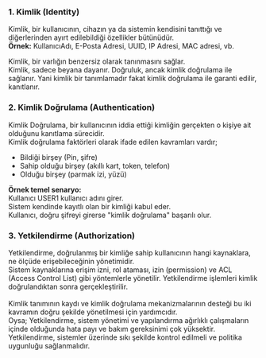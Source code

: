### 1. Kimlik (Identity)
Kimlik, bir kullanıcının, cihazın ya da sistemin kendisini tanıttığı ve diğerlerinden ayırt edilebildiği özellikler bütünüdür.<br>
**Örnek:** KullanıcıAdı, E-Posta Adresi, UUID, IP Adresi, MAC adresi, vb.<br>

Kimlik, bir varlığın benzersiz olarak tanınmasını sağlar.<br>
Kimlik, sadece beyana dayanır. Doğruluk, ancak kimlik doğrulama ile sağlanır. Yani kimlik bir tanımlamadır fakat kimlik doğrulama ile garanti edilir, kanıtlanır.<br>

### 2. Kimlik Doğrulama (Authentication)
Kimlik Doğrulama, bir kullanıcının iddia ettiği kimliğin gerçekten o kişiye ait olduğunu kanıtlama sürecidir.<br>
Kimlik doğrulama faktörleri olarak ifade edilen kavramları vardır;
- Bildiği birşey (Pin, şifre)
- Sahip olduğu birşey (akıllı kart, token, telefon)
- Olduğu birşey (parmak izi, yüzü)

**Örnek temel senaryo:**<br>
Kullanıcı USER1 kullanıcı adını girer.<br>
Sistem kendinde kayıtlı olan bir kimliği kabul eder.<br>
Kullanıcı, doğru şifreyi girerse "kimlik doğrulama" başarılı olur.<br>

### 3. Yetkilendirme (Authorization)
Yetkilendirme, doğrulanmış bir kimliğe sahip kullanıcının hangi kaynaklara, ne ölçüde erişebileceğinin yönetimidir.<br>
Sistem kaynaklarına erişim izni, rol ataması, izin (permission) ve ACL (Access Control List) gibi yöntemlerle yönetilir. Yetkilendirme işlemleri kimlik doğrulandıktan sonra gerçekleştirilir.<br>
<br>
Kimlik tanımının kaydı ve kimlik doğrulama mekanizmalarının desteği bu iki kavramın doğru şekilde yönetilmesi için yardımcıdır.<br>
Oysa; Yetkilendirme, sistem yönetimi ve yapılandırma ağırlıklı çalışmaların içinde olduğunda hata payı ve bakım gereksinimi çok yüksektir. Yetkilendirme, sistemler üzerinde sıkı şekilde kontrol edilmeli ve politika uygunluğu sağlanmalıdır.<br>
